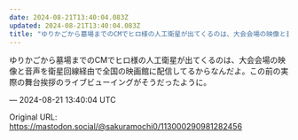 ```yaml
---
date: 2024-08-21T13:40:04.083Z
updated: 2024-08-21T13:40:04.083Z
title: "ゆりかごから墓場までのCMでヒロ様の人工衛星が出てくるのは、大会会場の映像と音声[...]"
---
```


<p>ゆりかごから墓場までのCMでヒロ様の人工衛星が出てくるのは、大会会場の映像と音声を衛星回線経由で全国の映画館に配信してるからなんだよ。この前の実際の舞台挨拶のライブビューイングがそうだったように。</p>

&mdash; 2024-08-21 13:40:04 UTC

Original URL: https://mastodon.social/@sakuramochi0/113000290981282456
